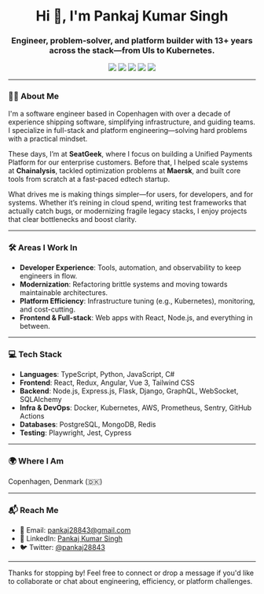 <h1 align="center">Hi 👋, I'm Pankaj Kumar Singh</h1>
<h3 align="center">Engineer, problem-solver, and platform builder with 13+ years across the stack—from UIs to Kubernetes.</h3>

<p align="center">
  <a href="https://www.linkedin.com/in/pankaj28843/" target="_blank"><img src="https://img.shields.io/badge/LinkedIn-Profile-blue?logo=linkedin"></a>
  <a href="https://github.com/pankaj28843" target="_blank"><img src="https://img.shields.io/badge/GitHub-Profile-black?logo=github"></a>
  <a href="https://stackoverflow.com/users/353550/pankaj28843" target="_blank"><img src="https://img.shields.io/badge/StackOverflow-Profile-orange?logo=stackoverflow"></a>
  <a href="https://medium.com/@pankaj28843" target="_blank"><img src="https://img.shields.io/badge/Medium-Profile-black?logo=medium"></a>
  <a href="https://twitter.com/pankaj28843" target="_blank"><img src="https://img.shields.io/badge/Twitter-Profile-blue?logo=twitter"></a>
</p>

---

### 👨‍💻 About Me

I'm a software engineer based in Copenhagen with over a decade of experience shipping software, simplifying infrastructure, and guiding teams. I specialize in full-stack and platform engineering—solving hard problems with a practical mindset. 

These days, I’m at **SeatGeek**, where I focus on building a Unified Payments Platform for our enterprise customers. Before that, I helped scale systems at **Chainalysis**, tackled optimization problems at **Maersk**, and built core tools from scratch at a fast-paced edtech startup.

What drives me is making things simpler—for users, for developers, and for systems. Whether it’s reining in cloud spend, writing test frameworks that actually catch bugs, or modernizing fragile legacy stacks, I enjoy projects that clear bottlenecks and boost clarity.

---

### 🛠️ Areas I Work In

- **Developer Experience**: Tools, automation, and observability to keep engineers in flow.
- **Modernization**: Refactoring brittle systems and moving towards maintainable architectures.
- **Platform Efficiency**: Infrastructure tuning (e.g., Kubernetes), monitoring, and cost-cutting.
- **Frontend & Full-stack**: Web apps with React, Node.js, and everything in between.

---

### 💻 Tech Stack

- **Languages**: TypeScript, Python, JavaScript, C#
- **Frontend**: React, Redux, Angular, Vue 3, Tailwind CSS
- **Backend**: Node.js, Express.js, Flask, Django, GraphQL, WebSocket, SQLAlchemy
- **Infra & DevOps**: Docker, Kubernetes, AWS, Prometheus, Sentry, GitHub Actions
- **Databases**: PostgreSQL, MongoDB, Redis
- **Testing**: Playwright, Jest, Cypress

---

### 🌍 Where I Am
Copenhagen, Denmark (🇩🇰)

---

### 📬 Reach Me

- 📧 Email: pankaj28843@gmail.com
- 🧭 LinkedIn: [Pankaj Kumar Singh](https://www.linkedin.com/in/pankaj28843)
- 🐦 Twitter: [@pankaj28843](https://twitter.com/pankaj28843)

---

Thanks for stopping by! Feel free to connect or drop a message if you'd like to collaborate or chat about engineering, efficiency, or platform challenges.
